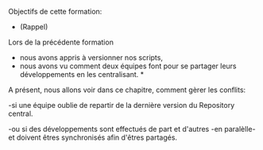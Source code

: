 
Objectifs de cette formation:

* (Rappel)

Lors de la précédente formation 
 - nous avons appris à versionner nos scripts,
 - nous avons vu comment deux équipes font pour se partager leurs développements en les centralisant. *


A présent, nous allons voir dans ce chapitre, comment gèrer les conflits: 

-si une équipe oublie de repartir de la dernière version du Repository central.

-ou si des développements sont effectués de part et d'autres -en paralèlle- et doivent êtres synchronisés afin d'êtres partagés.
